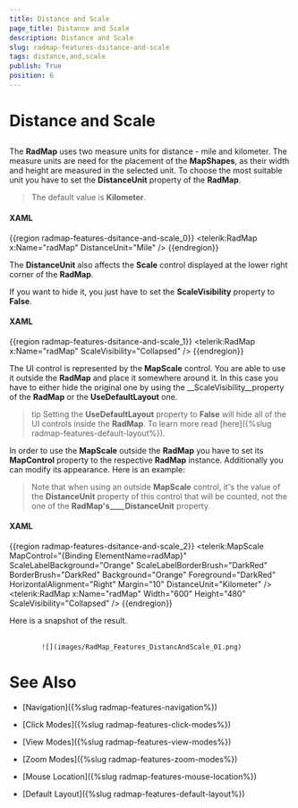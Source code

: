 ```yaml
---
title: Distance and Scale
page_title: Distance and Scale
description: Distance and Scale
slug: radmap-features-dsitance-and-scale
tags: distance,and,scale
publish: True
position: 6
---
```


# Distance and Scale



## 

The __RadMap__ uses two measure units for distance - mile and kilometer. 
          The measure units are need for the placement of the __MapShapes__, as 
          their width and height are measured in the selected unit. To choose the most suitable unit 
          you have to set the __DistanceUnit__ property of the 
          __RadMap__.
        

>The default value is __Kilometer__.
          

#### __XAML__

{{region radmap-features-dsitance-and-scale_0}}
	<telerik:RadMap x:Name="radMap"
	                DistanceUnit="Mile" />
	{{endregion}}



The __DistanceUnit__ also affects the __Scale__ control 
          displayed at the lower right corner of the __RadMap__.
        

If you want to hide it, you just have to set the __ScaleVisibility__ 
          property to __False__.
        

#### __XAML__

{{region radmap-features-dsitance-and-scale_1}}
	<telerik:RadMap x:Name="radMap"
	                ScaleVisibility="Collapsed" />
	{{endregion}}



The UI control is represented by the __MapScale__ control. You are 
          able to use it outside the __RadMap__ and place it somewhere 
          around it. In this case you have to either hide the original one by using the 
          __ScaleVisibility__property of the __RadMap__ 
          or the __UseDefaultLayout__ one.
        

>tip
          Setting the __UseDefaultLayout__ property to __False__ 
          will hide all of the UI controls inside the __RadMap__. To learn more read 
          [here]({%slug radmap-features-default-layout%}).
        

In order to use the __MapScale__ outside the __RadMap__ 
          you have to set its __MapControl__ property to the respective 
          __RadMap__ instance. Additionally you can modify its appearance. 
          Here is an example:
        

>Note that when using an outside __MapScale__ control, it's the value of 
            the __DistanceUnit__ property of this control that will be counted, 
            not the one of the __RadMap's____DistanceUnit__ 
            property.
          

#### __XAML__

{{region radmap-features-dsitance-and-scale_2}}
	<StackPanel>
	    <telerik:MapScale MapControl="{Binding ElementName=radMap}"
	                        ScaleLabelBackground="Orange"
	                        ScaleLabelBorderBrush="DarkRed"
	                        BorderBrush="DarkRed"
	                        Background="Orange"
	                        Foreground="DarkRed"
	                        HorizontalAlignment="Right"
	                        Margin="10"
	                        DistanceUnit="Kilometer" />
	    <telerik:RadMap x:Name="radMap"
	                    Width="600"
	                    Height="480"
	                    ScaleVisibility="Collapsed" />
	</StackPanel>
	{{endregion}}



Here is a snapshot of the result.




               
            ![](images/RadMap_Features_DistancAndScale_01.png)

# See Also

 * [Navigation]({%slug radmap-features-navigation%})

 * [Click Modes]({%slug radmap-features-click-modes%})

 * [View Modes]({%slug radmap-features-view-modes%})

 * [Zoom Modes]({%slug radmap-features-zoom-modes%})

 * [Mouse Location]({%slug radmap-features-mouse-location%})

 * [Default Layout]({%slug radmap-features-default-layout%})
